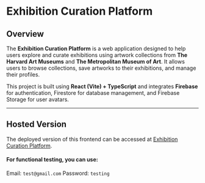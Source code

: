 # Exhibition Curation Platform

## Overview
The **Exhibition Curation Platform** is a web application designed to help users explore and curate exhibitions using artwork collections from **The Harvard Art Museums** and **The Metropolitan Museum of Art**. It allows users to browse collections, save artworks to their exhibitions, and manage their profiles.

This project is built using **React (Vite) + TypeScript** and integrates **Firebase** for authentication, Firestore for database management, and Firebase Storage for user avatars.

---
## Hosted Version

The deployed version of this frontend can be accessed at [Exhibition Curation Platform](https://exhibition-curation-platform.web.app/).

#### For functional testing, you can use:
Email: `test@gmail.com` 
Password: `testing`
